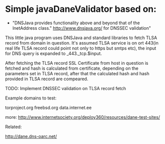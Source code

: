 Simple javaDaneValidator based on:
===============

* "DNSJava provides functionality above and beyond that of the InetAddress class."   http://www.dnsjava.org/ for DNSSEC validation"

This little java program uses DNSJava and standard libraries to fetch TLSA record from domain in question.
It's assumed TLSA service is on ort 443(in real life TLSA record could point not only to https but smtps etc), 
the input for DNS query is expanded to _443._tcp.$input.
 
After fetching the TLSA record SSL Certificate from host in question is fetched and hash is calculated from certificate,
depending on the parameters set in TLSA record, after that the calculated hash and hash provided in TLSA record are compeared.

 
TODO: Implement DNSSEC validation on TLSA record fetch
 
Example domains to test:

torproject.org
freebsd.org
data.internet.ee

more: http://www.internetsociety.org/deploy360/resources/dane-test-sites/


Related:

http://dane.dns-oarc.net/